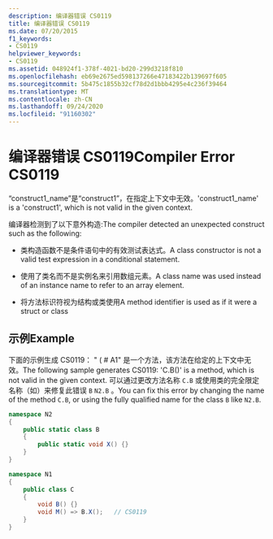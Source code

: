 ```yaml
---
description: 编译器错误 CS0119
title: 编译器错误 CS0119
ms.date: 07/20/2015
f1_keywords:
- CS0119
helpviewer_keywords:
- CS0119
ms.assetid: 048924f1-378f-4021-bd20-299d3218f810
ms.openlocfilehash: eb69e2675ed598137266e47183422b139697f605
ms.sourcegitcommit: 5b475c1855b32cf78d2d1bbb4295e4c236f39464
ms.translationtype: MT
ms.contentlocale: zh-CN
ms.lasthandoff: 09/24/2020
ms.locfileid: "91160302"
---
```

# <a name="compiler-error-cs0119"></a><span data-ttu-id="fea37-103">编译器错误 CS0119</span><span class="sxs-lookup"><span data-stu-id="fea37-103">Compiler Error CS0119</span></span>

<span data-ttu-id="fea37-104">“construct1_name”是“construct1”，在指定上下文中无效。</span><span class="sxs-lookup"><span data-stu-id="fea37-104">'construct1_name' is a 'construct1', which is not valid in the given context.</span></span>  
  
 <span data-ttu-id="fea37-105">编译器检测到了以下意外构造:</span><span class="sxs-lookup"><span data-stu-id="fea37-105">The compiler detected an unexpected construct such as the following:</span></span>  
  
- <span data-ttu-id="fea37-106">类构造函数不是条件语句中的有效测试表达式。</span><span class="sxs-lookup"><span data-stu-id="fea37-106">A class constructor is not a valid test expression in a conditional statement.</span></span>  
  
- <span data-ttu-id="fea37-107">使用了类名而不是实例名来引用数组元素。</span><span class="sxs-lookup"><span data-stu-id="fea37-107">A class name was used instead of an instance name to refer to an array element.</span></span>  
  
- <span data-ttu-id="fea37-108">将方法标识符视为结构或类使用</span><span class="sxs-lookup"><span data-stu-id="fea37-108">A method identifier is used as if it were a struct or class</span></span>  
  
## <a name="example"></a><span data-ttu-id="fea37-109">示例</span><span class="sxs-lookup"><span data-stu-id="fea37-109">Example</span></span>  

 <span data-ttu-id="fea37-110">下面的示例生成 CS0119： " ( # A1" 是一个方法，该方法在给定的上下文中无效。</span><span class="sxs-lookup"><span data-stu-id="fea37-110">The following sample generates CS0119: 'C.B()' is a method, which is not valid in the given context.</span></span> <span data-ttu-id="fea37-111">可以通过更改方法名称 `C.B` 或使用类的完全限定名称（如）来修复此错误 `B` `N2.B` 。</span><span class="sxs-lookup"><span data-stu-id="fea37-111">You can fix this error by changing the name of the method `C.B`, or using the fully qualified name for the class `B` like `N2.B`.</span></span>

```csharp
namespace N2
{
    public static class B
    {
        public static void X() {}
    }
}

namespace N1
{
    public class C
    {
        void B() {}
        void M() => B.X();   // CS0119
    }
}
```
